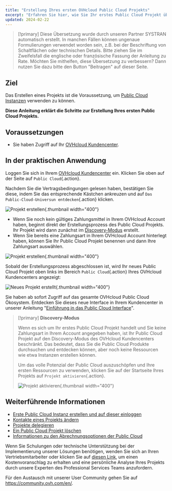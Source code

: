 ```yaml
---
title: "Erstellung Ihres ersten OVHcloud Public Cloud Projekts"
excerpt: "Erfahren Sie hier, wie Sie Ihr erstes Public Cloud Projekt über das OVHcloud Kundencenter erstellen"
updated: 2024-02-22
---
```


> [!primary]
> Diese Übersetzung wurde durch unseren Partner SYSTRAN automatisch erstellt. In manchen Fällen können ungenaue Formulierungen verwendet worden sein, z.B. bei der Beschriftung von Schaltflächen oder technischen Details. Bitte ziehen Sie im Zweifelsfall die englische oder französische Fassung der Anleitung zu Rate. Möchten Sie mithelfen, diese Übersetzung zu verbessern? Dann nutzen Sie dazu bitte den Button "Beitragen" auf dieser Seite.
>

## Ziel

Das Erstellen eines Projekts ist die Voraussetzung, um [Public Cloud Instanzen](https://www.ovhcloud.com/de/public-cloud/) verwenden zu können.

**Diese Anleitung erklärt die Schritte zur Erstellung Ihres ersten Public Cloud Projekts.**

## Voraussetzungen

- Sie haben Zugriff auf Ihr [OVHcloud Kundencenter](/links/manager).

## In der praktischen Anwendung

Loggen Sie sich in Ihrem [OVHcloud Kundencenter](/links/manager) ein. Klicken Sie oben auf der Seite auf `Public Cloud`{.action}.

Nachdem Sie die Vertragsbedingungen gelesen haben, bestätigen Sie diese, indem Sie das entsprechende Kästchen ankreuzen und auf `Das Public-Cloud-Universun entdecken`{.action} klicken.

![Projekt erstellen](images/firstproject2024.png){.thumbnail width="400"}

- Wenn Sie noch kein gültiges Zahlungsmittel in Ihrem OVHcloud Account haben, beginnt direkt der Erstellungsprozess des Public Cloud Projekts. Ihr Projekt wird dann zunächst im [Discovery-Modus](#discovery) erstellt.
- Wenn Sie bereits eine Zahlungsart in Ihrem OVHcloud Account hinterlegt haben, können Sie Ihr Public Cloud Projekt benennen und dann Ihre Zahlungsart auswählen.

![Projekt erstellen](images/project-creation.png){.thumbnail width="400"}

Sobald der Erstellungsprozess abgeschlossen ist, wird Ihr neues Public Cloud Projekt oben links im Bereich `Public Cloud`{.action} Ihres OVHcloud Kundencenters angezeigt:

![Neues Projekt erstellt](images/public-cloud-interface.png){.thumbnail width="400"}

Sie haben ab sofort Zugriff auf das gesamte OVHcloud Public Cloud Ökosystem. Entdecken Sie dieses neue Interface in Ihrem Kundencenter in unserer Anleitung "[Einführung in das Public Cloud Interface](/pages/public_cloud/compute/03-public-cloud-interface-walk-me)".

<a name="discovery"></a>

> [!primary]
> **Discovery-Modus**
>
> Wenn es sich um Ihr erstes Public Cloud Projekt handelt und Sie keine Zahlungsart in Ihrem Account angegeben haben, ist Ihr Public Cloud Projekt auf den Discovery-Modus des OVHcloud Kundencenters beschränkt. Das bedeutet, dass Sie die Public Cloud Produkte durchsuchen und entdecken können, aber noch keine Ressourcen wie etwa Instanzen erstellen können.
>
> Um das volle Potenzial der Public Cloud auszuschöpfen und Ihre ersten Ressourcen zu verwenden, klicken Sie auf der Startseite Ihres Projekts auf `Projekt aktivieren`{.action}.
>
>![Projekt aktivieren](images/activate-project.png){.thumbnail width="400"}

## Weiterführende Informationen

- [Erste Public Cloud Instanz erstellen und auf dieser einloggen](/pages/public_cloud/compute/public-cloud-first-steps)
- [Kontakte eines Projekts ändern](/pages/public_cloud/compute/change_project_contacts)
- [Projekte delegieren](/pages/public_cloud/compute/delegate_projects)
- [Ein Public Cloud Projekt löschen](/pages/public_cloud/compute/delete_a_project)
- [Informationen zu den Abrechnungsoptionen der Public Cloud](/pages/public_cloud/compute/analyze_billing)

Wenn Sie Schulungen oder technische Unterstützung bei der Implementierung unserer Lösungen benötigen, wenden Sie sich an Ihren Vertriebsmitarbeiter oder klicken Sie auf [diesen Link](/links/professional-services), um einen Kostenvoranschlag zu erhalten und eine persönliche Analyse Ihres Projekts durch unsere Experten des Professional Services Teams anzufordern.

Für den Austausch mit unserer User Community gehen Sie auf <https://community.ovh.com/en/>.
